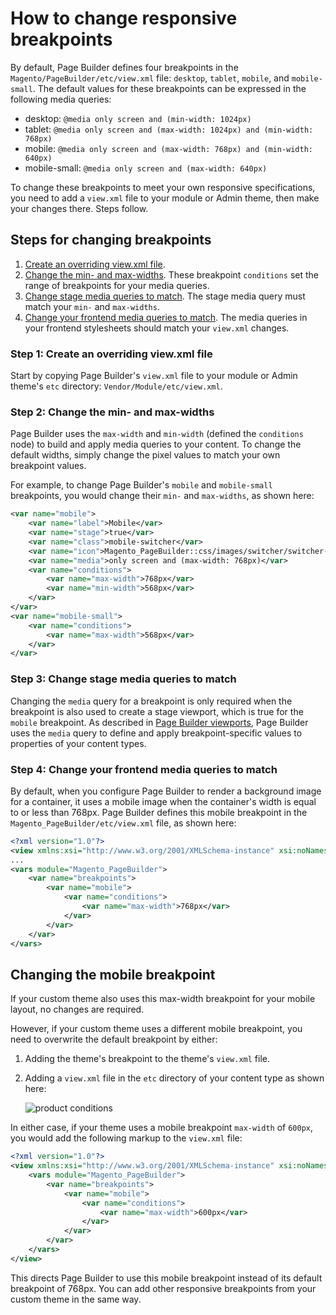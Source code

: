 # How to change responsive breakpoints

By default, Page Builder defines four breakpoints in the `Magento/PageBuilder/etc/view.xml` file: `desktop`, `tablet`, `mobile`, and `mobile-small`. The default values for these breakpoints can be expressed in the following media queries:

-  desktop: `@media only screen and (min-width: 1024px)`
-  tablet: `@media only screen and (max-width: 1024px) and (min-width: 768px)`
-  mobile: `@media only screen and (max-width: 768px) and (min-width: 640px)`
-  mobile-small: `@media only screen and (max-width: 640px)`

To change these breakpoints to meet your own responsive specifications, you need to add a `view.xml` file to your module or Admin theme, then make your changes there. Steps follow.

## Steps for changing breakpoints

1. [Create an overriding view.xml file](#step-1-create-an-overriding-viewxml-file).
1. [Change the min- and max-widths](#step-2-change-the-min--and-max-widths). These breakpoint `conditions` set the range of breakpoints for your media queries.
1. [Change stage media queries to match](#step-3-change-stage-media-queries-to-match). The stage media query must match your `min-` and `max-widths`.
1. [Change your frontend media queries to match](#step-4-change-your-frontend-media-queries-to-match). The media queries in your frontend stylesheets should match your `view.xml` changes.

### Step 1: Create an overriding view.xml file

Start by copying Page Builder's `view.xml` file to your module or Admin theme's `etc` directory: `Vendor/Module/etc/view.xml`.

### Step 2: Change the min- and max-widths

Page Builder uses the `max-width` and `min-width` (defined the `conditions` node) to build and apply media queries to your content. To change the default widths, simply change the pixel values to match your own breakpoint values.

For example, to change Page Builder's `mobile` and `mobile-small` breakpoints, you would change their `min-` and `max-widths`, as shown here:

```xml
<var name="mobile">
    <var name="label">Mobile</var>
    <var name="stage">true</var>
    <var name="class">mobile-switcher</var>
    <var name="icon">Magento_PageBuilder::css/images/switcher/switcher-mobile.svg</var>
    <var name="media">only screen and (max-width: 768px)</var>
    <var name="conditions">
        <var name="max-width">768px</var>
        <var name="min-width">568px</var>
    </var>
</var>
<var name="mobile-small">
    <var name="conditions">
        <var name="max-width">568px</var>
    </var>
</var>
```

### Step 3: Change stage media queries to match

Changing the `media` query for a breakpoint is only required when the breakpoint is also used to create a stage viewport, which is true for the `mobile` breakpoint. As described in [Page Builder viewports](pagebuilder-viewports.md#viewxml), Page Builder uses the `media` query to define and apply breakpoint-specific values to properties of your content types.

### Step 4: Change your frontend media queries to match





By default, when you configure Page Builder to render a background image for a container, it uses a mobile image when the container's width is equal to or less than 768px. Page Builder defines this mobile breakpoint in the `Magento_PageBuilder/etc/view.xml` file, as shown here:

```xml
<?xml version="1.0"?>
<view xmlns:xsi="http://www.w3.org/2001/XMLSchema-instance" xsi:noNamespaceSchemaLocation="urn:magento:framework:Config/etc/view.xsd">
...
<vars module="Magento_PageBuilder">
    <var name="breakpoints">
        <var name="mobile">
            <var name="conditions">
                <var name="max-width">768px</var>
            </var>
        </var>
    </var>
</vars>
```

## Changing the mobile breakpoint

If your custom theme also uses this max-width breakpoint for your mobile layout, no changes are required.

However, if your custom theme uses a different mobile breakpoint, you need to overwrite the default breakpoint by either:

1. Adding the theme's breakpoint to the theme's `view.xml` file.
2. Adding a `view.xml` file in the `etc` directory of your content type as shown here:

    ![product conditions](../images/how-to-change-breakpoint.png "Add view.xml file")

In either case, if your theme uses a mobile breakpoint `max-width` of `600px`, you would add the following markup to the `view.xml` file:

```xml
<?xml version="1.0"?>
<view xmlns:xsi="http://www.w3.org/2001/XMLSchema-instance" xsi:noNamespaceSchemaLocation="urn:magento:framework:Config/etc/view.xsd">
    <vars module="Magento_PageBuilder">
        <var name="breakpoints">
            <var name="mobile">
                <var name="conditions">
                    <var name="max-width">600px</var>
                </var>
            </var>
        </var>
    </vars>
</view>
```

This directs Page Builder to use this mobile breakpoint instead of its default breakpoint of 768px. You can add other responsive breakpoints from your custom theme in the same way.
